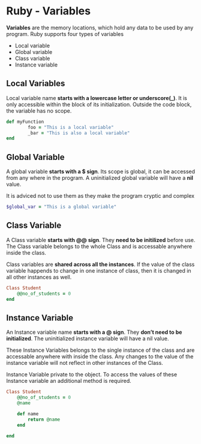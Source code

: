 # Ruby - Variables

**Variables** are the memory locations, which hold any data to be used by any program. Ruby supports four types of variables

- Local variable
- Global variable
- Class variable
- Instance variable

## Local Variables

Local variable name **starts with a lowercase letter or underscore(_)**. It is only accessible within the block of its initialization. Outside the code block, the variable has no scope. 

```ruby
def myFunction
		foo = "This is a local variable"
		_bar = "This is also a local variable"
end
```

## Global Variable

A global variable **starts with a $ sign**. Its scope is global, it can be accessed from any where in the program. A uninitialized global variable will have a **nil** value. 

It is adviced not to use them as they make the program cryptic and complex

```ruby
$global_var = "This is a global variable"
```

## Class Variable

A Class variable **starts with @@ sign**. They **need to be initilized** before use. The Class variable belongs to the whole Class and is accessable anywhere inside the class. 

Class variables are **shared across all the instances**. If the value of the class variable happends to change in one instance of class, then it is changed in all other instances as well. 

```ruby
Class Student
	@@no_of_students = 0
end
```

## Instance Variable

An Instance variable name **starts with a @ sign**. They **don’t need to be initialized**. The uninitialized instance variable will have a nil value. 

These Instance Variables belongs to the single instance of the class and are accessable anywhere with inside the class. Any changes to the value of the instance variable will not reflect in other instances of the Class.

Instance Variable private to the object. To access the values of these Instance variable an additional method is required.

```ruby
Class Student
	@@no_of_students = 0
	@name

	def name
		return @name
	end
	
end
```
